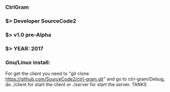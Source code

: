 
### CtrlGram

### $> Developer SourceCode2
### $> v1.0 pre-Alpha
### $> YEAR: 2017


### Gnu/Linux install:
For get the client you need to "git clone https://github.com/SourceCode2/ctrl-gram.git" and go to ctrl-gram/Debug, do ./client for start the client or ./server for start the server.
TANKS
